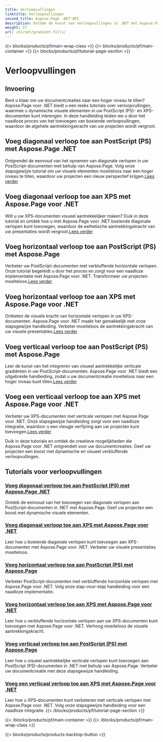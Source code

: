 ```yaml
---
title: Verloopvullingen
linktitle: Verloopvullingen
second_title: Aspose.Page .NET-API
description: Ontdek de kunst van verloopvullingen in .NET met Aspose.Page-tutorials. Til uw projecten moeiteloos naar een hoger niveau en voeg boeiende diagonale, horizontale en verticale verlopen toe.
weight: 27
url: /nl/net/gradient-fills/
---
```


{{< blocks/products/pf/main-wrap-class >}}
{{< blocks/products/pf/main-container >}}
{{< blocks/products/pf/tutorial-page-section >}}

# Verloopvullingen


## Invoering

Bent u klaar om uw documentcreaties naar een hoger niveau te tillen? Aspose.Page voor .NET biedt u een reeks tutorials over verloopvullingen, waarmee u dynamische visuele elementen in uw PostScript (PS)- en XPS-documenten kunt inbrengen. In deze handleiding leiden we u door het naadloze proces van het toevoegen van boeiende verloopvullingen, waardoor de algehele aantrekkingskracht van uw projecten wordt vergroot.

## Voeg diagonaal verloop toe aan PostScript (PS) met Aspose.Page .NET

 Ontgrendel de eenvoud van het opnemen van diagonale verlopen in uw PostScript-documenten met behulp van Aspose.Page. Volg onze stapsgewijze tutorial om uw visuele elementen moeiteloos naar een hoger niveau te tillen, waardoor uw projecten een nieuw perspectief krijgen.[Lees verder](./add-diagonal-gradient-to-postscript-ps/)

## Voeg diagonaal verloop toe aan XPS met Aspose.Page voor .NET

 Wilt u uw XPS-documenten visueel aantrekkelijker maken? Duik in deze tutorial en ontdek hoe u met Aspose.Page voor .NET boeiende diagonale verlopen kunt toevoegen, waardoor de esthetische aantrekkingskracht van uw presentaties wordt vergroot.[Lees verder](./add-diagonal-gradient-to-xps/)

## Voeg horizontaal verloop toe aan PostScript (PS) met Aspose.Page

 Verbeter uw PostScript-documenten met verbluffende horizontale verlopen. Onze tutorial begeleidt u door het proces en zorgt voor een naadloze implementatie met Aspose.Page voor .NET. Transformeer uw projecten moeiteloos.[Lees verder](./add-horizontal-gradient-to-postscript-ps/)

## Voeg horizontaal verloop toe aan XPS met Aspose.Page voor .NET

 Ontketen de visuele kracht van horizontale verlopen in uw XPS-documenten. Aspose.Page voor .NET maakt het gemakkelijk met onze stapsgewijze handleiding. Verbeter moeiteloos de aantrekkingskracht van uw visuele presentaties.[Lees verder](./add-horizontal-gradient-to-xps/)

## Voeg verticaal verloop toe aan PostScript (PS) met Aspose.Page

 Leer de kunst van het integreren van visueel aantrekkelijke verticale gradiënten in uw PostScript-documenten. Aspose.Page voor .NET biedt een uitgebreide handleiding, zodat u uw documentcreatie moeiteloos naar een hoger niveau kunt tillen.[Lees verder](./add-vertical-gradient-to-postscript-ps/)

## Voeg een verticaal verloop toe aan XPS met Aspose.Page voor .NET
Verbeter uw XPS-documenten met verticale verlopen met Aspose.Page voor .NET. Onze stapsgewijze handleiding zorgt voor een naadloze integratie, waardoor u een vleugje verfijning aan uw projecten kunt toevoegen.[Lees verder](./add-vertical-gradient-to-xps/)

Duik in deze tutorials en ontdek de creatieve mogelijkheden die Aspose.Page voor .NET ontgrendelt voor uw documentcreaties. Geef uw projecten een boost met dynamische en visueel verbluffende verloopvullingen.
## Tutorials voor verloopvullingen
### [Voeg diagonaal verloop toe aan PostScript (PS) met Aspose.Page .NET](./add-diagonal-gradient-to-postscript-ps/)
Ontdek de eenvoud van het toevoegen van diagonale verlopen aan PostScript-documenten in .NET met Aspose.Page. Geef uw projecten een boost met dynamische visuele elementen.
### [Voeg diagonaal verloop toe aan XPS met Aspose.Page voor .NET](./add-diagonal-gradient-to-xps/)
Leer hoe u boeiende diagonale verlopen kunt toevoegen aan XPS-documenten met Aspose.Page voor .NET. Verbeter uw visuele presentaties moeiteloos.
### [Voeg horizontaal verloop toe aan PostScript (PS) met Aspose.Page](./add-horizontal-gradient-to-postscript-ps/)
Verbeter PostScript-documenten met verbluffende horizontale verlopen met Aspose.Page voor .NET. Volg onze stap-voor-stap handleiding voor een naadloze implementatie.
### [Voeg horizontaal verloop toe aan XPS met Aspose.Page voor .NET](./add-horizontal-gradient-to-xps/)
Leer hoe u verbluffende horizontale verlopen aan uw XPS-documenten kunt toevoegen met Aspose.Page voor .NET. Verhoog moeiteloos de visuele aantrekkingskracht.
### [Voeg verticaal verloop toe aan PostScript (PS) met Aspose.Page](./add-vertical-gradient-to-postscript-ps/)
Leer hoe u visueel aantrekkelijke verticale verlopen kunt toevoegen aan PostScript (PS)-documenten in .NET met behulp van Aspose.Page. Verbeter uw documentcreatie met deze stapsgewijze handleiding.
### [Voeg een verticaal verloop toe aan XPS met Aspose.Page voor .NET](./add-vertical-gradient-to-xps/)
Leer hoe u XPS-documenten kunt verbeteren met verticale verlopen met Aspose.Page voor .NET. Volg onze stapsgewijze handleiding voor een naadloze integratie.
{{< /blocks/products/pf/tutorial-page-section >}}

{{< /blocks/products/pf/main-container >}}
{{< /blocks/products/pf/main-wrap-class >}}

{{< blocks/products/products-backtop-button >}}
